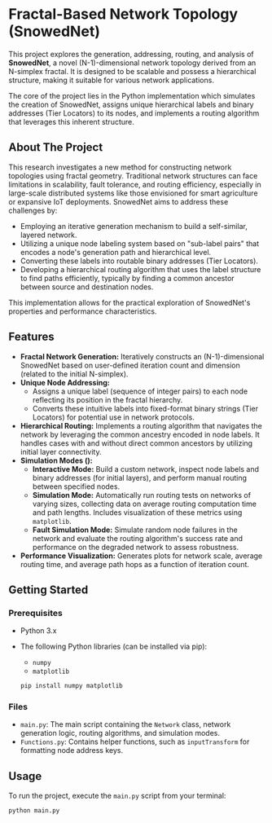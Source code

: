 # Fractal-Based Network Topology (SnowedNet)

This project explores the generation, addressing, routing, and analysis of **SnowedNet**, a novel (N-1)-dimensional network topology derived from an N-simplex fractal. It is designed to be scalable and possess a hierarchical structure, making it suitable for various network applications.

The core of the project lies in the Python implementation which simulates the creation of SnowedNet, assigns unique hierarchical labels and binary addresses (Tier Locators) to its nodes, and implements a routing algorithm that leverages this inherent structure.

## About The Project

This research investigates a new method for constructing network topologies using fractal geometry. Traditional network structures can face limitations in scalability, fault tolerance, and routing efficiency, especially in large-scale distributed systems like those envisioned for smart agriculture or expansive IoT deployments. SnowedNet aims to address these challenges by:

* Employing an iterative generation mechanism to build a self-similar, layered network.
* Utilizing a unique node labeling system based on "sub-label pairs" that encodes a node's generation path and hierarchical level.
* Converting these labels into routable binary addresses (Tier Locators).
* Developing a hierarchical routing algorithm that uses the label structure to find paths efficiently, typically by finding a common ancestor between source and destination nodes.

This implementation allows for the practical exploration of SnowedNet's properties and performance characteristics.

## Features

* **Fractal Network Generation:** Iteratively constructs an (N-1)-dimensional SnowedNet based on user-defined iteration count and dimension (related to the initial N-simplex).
* **Unique Node Addressing:**
    * Assigns a unique label (sequence of integer pairs) to each node reflecting its position in the fractal hierarchy.
    * Converts these intuitive labels into fixed-format binary strings (Tier Locators) for potential use in network protocols.
* **Hierarchical Routing:** Implements a routing algorithm that navigates the network by leveraging the common ancestry encoded in node labels. It handles cases with and without direct common ancestors by utilizing initial layer connectivity.
* **Simulation Modes ():**
    * **Interactive Mode:** Build a custom network, inspect node labels and binary addresses (for initial layers), and perform manual routing between specified nodes.
    * **Simulation Mode:** Automatically run routing tests on networks of varying sizes, collecting data on average routing computation time and path lengths. Includes visualization of these metrics using `matplotlib`.
    * **Fault Simulation Mode:** Simulate random node failures in the network and evaluate the routing algorithm's success rate and performance on the degraded network to assess robustness.
* **Performance Visualization:** Generates plots for network scale, average routing time, and average path hops as a function of iteration count.

## Getting Started

### Prerequisites

* Python 3.x
* The following Python libraries (can be installed via pip):
    * `numpy`
    * `matplotlib`

    ```bash
    pip install numpy matplotlib
    ```

### Files

* `main.py`: The main script containing the `Network` class, network generation logic, routing algorithms, and simulation modes.
* `Functions.py`: Contains helper functions, such as `inputTransform` for formatting node address keys.

## Usage

To run the project, execute the `main.py` script from your terminal:

```bash
python main.py
